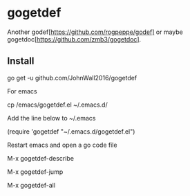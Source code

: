 gogetdef
========

Another godef[https://github.com/rogpeppe/godef] or maybe gogetdoc[https://github.com/zmb3/gogetdoc].

## Install

go get -u github.com/JohnWall2016/gogetdef

For emacs

cp <gogetdef src dir>/emacs/gogetdef.el ~/.emacs.d/

Add the line below to ~/.emacs

(require 'gogetdef "~/.emacs.d/gogetdef.el")

Restart emacs and open a go code file

M-x gogetdef-describe

M-x gogetdef-jump

M-x gogetdef-all